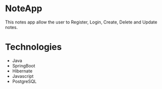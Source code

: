 # NoteApp

This notes app allow the user to Register, Login, Create, Delete and Update notes.

# Technologies

- Java
- SpringBoot
- Hibernate
- Javascript
- PostgreSQL
